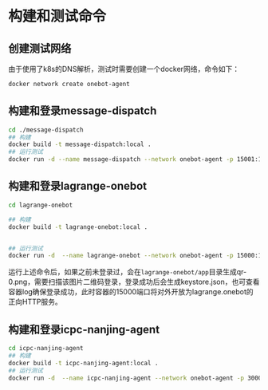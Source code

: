 # 构建和测试命令

## 创建测试网络

由于使用了k8s的DNS解析，测试时需要创建一个docker网络，命令如下：
```bash
docker network create onebot-agent
```

## 构建和登录message-dispatch

```bash
cd ./message-dispatch
## 构建
docker build -t message-dispatch:local .
## 运行测试
docker run -d --name message-dispatch --network onebot-agent -p 15001:15001 -v ./config:/app/config message-dispatch:local
```

## 构建和登录lagrange-onebot

```bash
cd lagrange-onebot

## 构建
docker build -t lagrange-onebot:local . 


## 运行测试
docker run -d  --name lagrange-onebot --network onebot-agent -p 15000:15000  -v ./app:/app/ lagrange-onebot:local 
```
运行上述命令后，如果之前未登录过，会在`lagrange-onebot/app`目录生成qr-0.png，需要扫描该图片二维码登录，登录成功后会生成keystore.json，也可查看容器log确保登录成功，此时容器的15000端口将对外开放为lagrange.onebot的正向HTTP服务。

## 构建和登录icpc-nanjing-agent

```bash
cd icpc-nanjing-agent
## 构建
docker build -t icpc-nanjing-agent:local .
## 运行测试
docker run -d  --name icpc-nanjing-agent --network onebot-agent -p 3000:3000  -v ./config:/app/config icpc-nanjing-agent:local 
```

